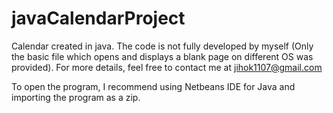 # javaCalendarProject
Calendar created in java. The code is not fully developed by myself (Only the basic file which opens and displays a blank page on different OS was provided). For more details, feel free to contact me at jihok1107@gmail.com

To open the program, I recommend using Netbeans IDE for Java and importing the program as a zip.
